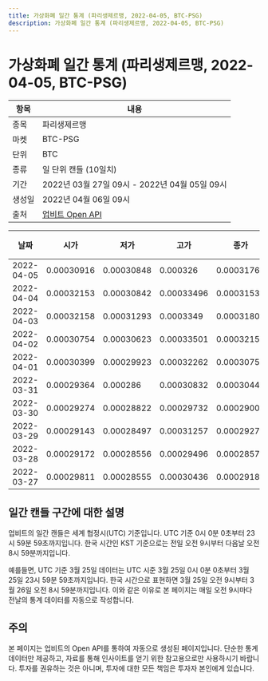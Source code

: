 ```yaml
---
title: 가상화폐 일간 통계 (파리생제르맹, 2022-04-05, BTC-PSG)
description: 가상화폐 일간 통계 (파리생제르맹, 2022-04-05, BTC-PSG)
---
```



가상화폐 일간 통계 (파리생제르맹, 2022-04-05, BTC-PSG)
===

|항목|내용|
|--|--|
|종목|파리생제르맹|
|마켓|BTC-PSG|
|단위|BTC|
|종류|일 단위 캔들 (10일치)|
|기간|2022년 03월 27일 09시 - 2022년 04월 05일 09시|
|생성일|2022년 04월 06일 09시|
|출처|[업비트 Open API](https://docs.upbit.com)|


|날짜|시가|저가|고가|종가|비고|
|--|--|--|--|--|--|
|2022-04-05|0.00030916|0.00030848|0.000326|0.00031764|    |
|2022-04-04|0.00032153|0.00030842|0.00033496|0.00031539|    |
|2022-04-03|0.00032158|0.00031293|0.0003349|0.00031803|    |
|2022-04-02|0.00030754|0.00030623|0.00033501|0.00032158|    |
|2022-04-01|0.00030399|0.00029923|0.00032262|0.00030751|    |
|2022-03-31|0.00029364|0.000286|0.00030832|0.00030445|    |
|2022-03-30|0.00029274|0.00028822|0.00029732|0.00029002|    |
|2022-03-29|0.00029143|0.00028497|0.00031257|0.0002927|    |
|2022-03-28|0.00029172|0.00028556|0.00029496|0.0002857|    |
|2022-03-27|0.00029811|0.00028555|0.00030436|0.00029188|    |


일간 캔들 구간에 대한 설명
---


업비트의 일간 캔들은 세계 협정시(UTC) 기준입니다. 
UTC 기준 0시 0분 0초부터 23시 59분 59초까지입니다. 
한국 시간인 KST 기준으로는 전일 오전 9시부터 다음날 오전 8시 59분까지입니다. 


예를들면, UTC 기준 3월 25일 데이터는 UTC 시준 3월 25일 0시 0분 0초부터 3월 25일 23시 59분 59초까지입니다. 
한국 시간으로 표현하면 3월 25일 오전 9시부터 3월 26일 오전 8시 59분까지입니다. 
이와 같은 이유로 본 페이지는 매일 오전 9시마다 전날의 통계 데이터를 자동으로 작성합니다. 


주의
---


본 페이지는 업비트의 Open API를 통하여 자동으로 생성된 페이지입니다. 
단순한 통계 데이터만 제공하고, 자료를 통해 인사이트를 얻기 위한 참고용으로만 사용하시기 바랍니다. 
투자를 권유하는 것은 아니며, 투자에 대한 모든 책임은 투자자 본인에게 있습니다. 
